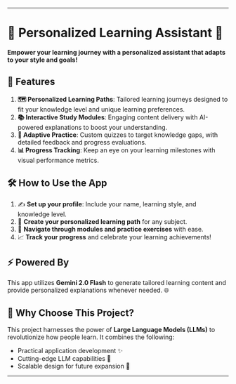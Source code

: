 
---

# 🌟 Personalized Learning Assistant 🌟

**Empower your learning journey with a personalized assistant that adapts to your style and goals!**

## 🚀 Features

1. **🗺️ Personalized Learning Paths**: Tailored learning journeys designed to fit your knowledge level and unique learning preferences.  
2. **📚 Interactive Study Modules**: Engaging content delivery with AI-powered explanations to boost your understanding.  
3. **🧩 Adaptive Practice**: Custom quizzes to target knowledge gaps, with detailed feedback and progress evaluations.  
4. **📊 Progress Tracking**: Keep an eye on your learning milestones with visual performance metrics.

## 🛠️ How to Use the App

1. ✍️ **Set up your profile**: Include your name, learning style, and knowledge level.  
2. 🎯 **Create your personalized learning path** for any subject.  
3. 📖 **Navigate through modules and practice exercises** with ease.  
4. 📈 **Track your progress** and celebrate your learning achievements!  

## ⚡ Powered By

This app utilizes **Gemini 2.0 Flash** to generate tailored learning content and provide personalized explanations whenever needed. 🌐

## 🎯 Why Choose This Project?

This project harnesses the power of **Large Language Models (LLMs)** to revolutionize how people learn. It combines the following:
- Practical application development ✨
- Cutting-edge LLM capabilities 🤖  
- Scalable design for future expansion 🚀

---

